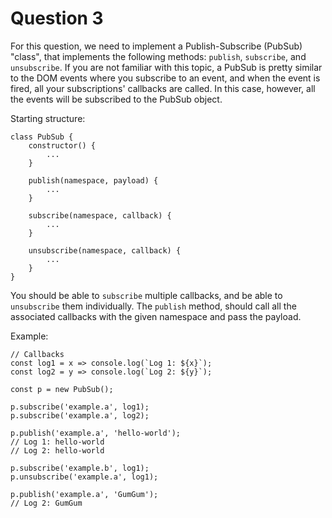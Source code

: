 # Question 3

For this question, we need to implement a Publish-Subscribe (PubSub) "class", that implements the following methods: `publish`, `subscribe`, and `unsubscribe`. If you are not familiar with this topic, a PubSub is pretty similar to the DOM events where you subscribe to an event, and when the event is fired, all your subscriptions' callbacks are called. In this case, however, all the events will be subscribed to the PubSub object.

Starting structure:

```
class PubSub {
    constructor() {
        ...
    }

    publish(namespace, payload) {
        ...
    }

    subscribe(namespace, callback) {
        ...
    }

    unsubscribe(namespace, callback) {
        ...
    }
}
```

You should be able to `subscribe` multiple callbacks, and be able to `unsubscribe` them individually. The `publish` method, should call all the associated callbacks with the given namespace and pass the payload.

Example:

```
// Callbacks
const log1 = x => console.log(`Log 1: ${x}`);
const log2 = y => console.log(`Log 2: ${y}`);

const p = new PubSub();

p.subscribe('example.a', log1);
p.subscribe('example.a', log2);

p.publish('example.a', 'hello-world');
// Log 1: hello-world
// Log 2: hello-world

p.subscribe('example.b', log1);
p.unsubscribe('example.a', log1);

p.publish('example.a', 'GumGum');
// Log 2: GumGum
```
